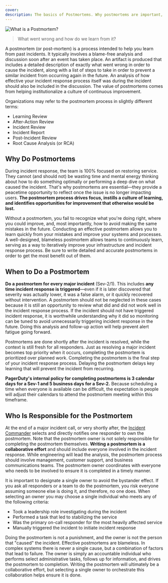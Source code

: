 ```yaml
---
cover:
description: The basics of Postmortems. Why postmortems are important, when they should be done, and who is responsible for the postmortem.
---
```

![What is a Postmortem?](assets/img/headers/Postmortems-WhatIs.png)

> What went wrong and how do we learn from it?

A postmortem (or post-mortem) is a process intended to help you learn from past incidents. It typically involves a blame-free analysis and discussion soon after an event has taken place. An artifact is produced that includes a detailed description of exactly what went wrong in order to cause the incident, along with a list of steps to take in order to prevent a similar incident from occurring again in the future. An analysis of how effective your incident response process itself was during the incident should also be included in the discussion. The value of postmortems comes from helping institutionalize a culture of continuous improvement.

Organizations may refer to the postmortem process in slightly different terms:

- Learning Review
- After-Action Review
- Incident Review
- Incident Report
- Post-Incident Review
- Root Cause Analysis (or RCA)

## Why Do Postmortems
During incident response, the team is 100% focused on restoring service. They cannot (and should not) be wasting time and mental energy thinking about how to do something optimally or performing a deep dive on what caused the incident. That's why postmortems are essential—they provide a peacetime opportunity to reflect once the issue is no longer impacting users. **The postmortem process drives focus, instills a culture of learning, and identifies opportunities for improvement that otherwise would be lost.**

Without a postmortem, you fail to recognize what you're doing right, where you could improve, and, most importantly, how to avoid making the same mistakes in the future. Conducting an effective postmortem allows you to learn quickly from your mistakes and improve your systems and processes. A well-designed, blameless postmortem allows teams to continuously learn, serving as a way to iteratively improve your infrastructure and incident response process. Be sure to write detailed and accurate postmortems in order to get the most benefit out of them.

## When to Do a Postmortem
**Do a postmortem for every major incident** (Sev-2/1). This includes **any time incident response is triggered**—even if it is later discovered that severity was actually lower, it was a false alarm, or it quickly recovered without intervention. A postmortem should not be neglected in these cases because it is still an opportunity to review what did and did not work well in the incident response process. If the incident should not have triggered incident response, it is worthwhile understanding why it did so monitoring can be tuned to avoid unnecessarily triggering incident response in the future. Doing this analysis and follow-up action will help prevent alert fatigue going forward.

Postmortems are done shortly after the incident is resolved, while the context is still fresh for all responders. Just as resolving a major incident becomes top priority when it occurs, completing the postmortem is prioritized over planned work. Completing the postmortem is the final step of your incident response process. Delaying the postmortem delays key learning that will prevent the incident from recurring.

**PagerDuty's internal policy for completing postmortems is 3 calendar days for a Sev-1 and 5 business days for a Sev-2.** Because scheduling a time when everyone is available can be difficult, the expectation is people will adjust their calendars to attend the postmortem meeting within this timeframe.

## Who Is Responsible for the Postmortem
At the end of a major incident call, or very shortly after, the [Incident Commander](https://response.pagerduty.com/training/incident_commander/) selects and directly notifies one responder to own the postmortem. Note that the postmortem owner is not solely responsible for completing the postmortem themselves. **Writing a postmortem is a collaborative effort** and should include everyone involved in the incident response. While engineering will lead the analysis, the postmortem process should involve management, customer support, and business communications teams. The postmortem owner coordinates with everyone who needs to be involved to ensure it is completed in a timely manner.

It is important to designate a single owner to avoid the bystander effect. If you ask all responders or a team to do the postmortem, you risk everyone assuming someone else is doing it, and therefore, no one does. When selecting an owner you may choose a single individual who meets any of the following criteria:

- Took a leadership role investigating during the incident
- Performed a task that led to stabilizing the service
- Was the primary on-call responder for the most heavily affected service
- Manually triggered the incident to initiate incident response

Doing the postmortem is not a punishment, and the owner is not the person that "caused" the incident. Effective postmortems are blameless. In complex systems there is never a single cause, but a combination of factors that lead to failure. The owner is simply an accountable individual who performs select administrative tasks, follows up for information, and drives the postmortem to completion. Writing the postmortem will ultimately be a collaborative effort, but selecting a single owner to orchestrate this collaboration helps ensure it is done.
